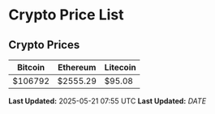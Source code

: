 # Crypto Price List

## Crypto Prices
| Bitcoin | Ethereum | Litecoin |
| ------- | -------- | -------- |
| $106792 | $2555.29 | $95.08 |
**Last Updated:** 2025-05-21 07:55 UTC
**Last Updated:** $DATE$
